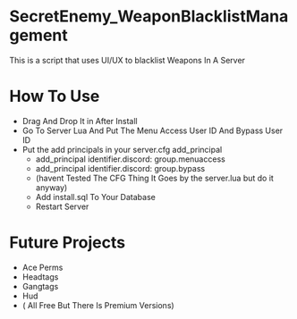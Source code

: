 # SecretEnemy_WeaponBlacklistManagement
This is a script that uses UI/UX to blacklist Weapons In A Server

# How To Use
- Drag And Drop It in After Install
- Go To Server Lua And Put The Menu Access User ID And Bypass User ID
- Put the add principals in your server.cfg add_principal
   - add_principal identifier.discord: group.menuaccess
   - add_principal identifier.discord: group.bypass
   - (havent Tested The CFG Thing It Goes by the server.lua but do it anyway)
   - Add install.sql To Your Database
   - Restart Server

# Future Projects
- Ace Perms
- Headtags
- Gangtags
- Hud
- ( All Free But There Is Premium Versions)

